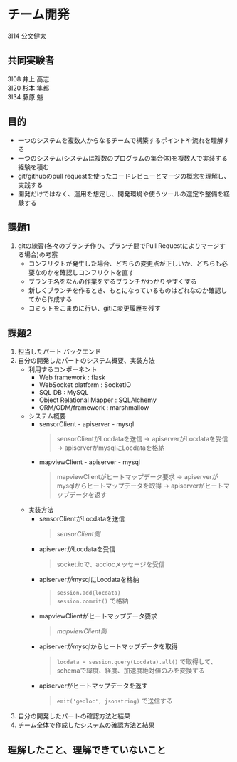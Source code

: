 # チーム開発
3I14 公文健太

## 共同実験者
3I08 井上 高志  
3I20 杉本 隼都  
3I34 藤原 魁  

## 目的
- 一つのシステムを複数人からなるチームで構築するポイントや流れを理解する
- 一つのシステム(システムは複数のプログラムの集合体)を複数人で実装する経験を積む
- git/githubのpull requestを使ったコードレビューとマージの概念を理解し、実践する
- 開発だけではなく、運用を想定し、開発環境や使うツールの選定や整備を経験する

## 課題1
1. gitの練習(各々のブランチ作り、ブランチ間でPull Requestによりマージする場合)の考察
    - コンフリクトが発生した場合、どちらの変更点が正しいか、どちらも必要なのかを確認しコンフリクトを直す
    - ブランチ名をなんの作業をするブランチかわかりやすくする
    - 新しくブランチを作るとき、もとになっているものはどれなのか確認してから作成する
    - コミットをこまめに行い、gitに変更履歴を残す
## 課題2
1. 担当したパート
    バックエンド
2. 自分の開発したパートのシステム概要、実装方法
    - 利用するコンポーネント
        - Web framework : flask
        - WebSocket platform : SocketIO
        - SQL DB : MySQL
        - Object Relational Mapper : SQLAlchemy
        - ORM/ODM/framework : marshmallow
    - システム概要
        - sensorClient - apiserver - mysql
            > sensorClientがLocdataを送信 -> apiserverがLocdataを受信 -> apiserverがmysqlにLocdataを格納
        - mapviewClient - apiserver - mysql
            > mapviewClientがヒートマップデータ要求 -> apiserverがmysqlからヒートマップデータを取得 -> apiserverがヒートマップデータを返す
    - 実装方法
        - sensorClientがLocdataを送信
            > *sensorClient側*
        - apiserverがLocdataを受信
            > socket.ioで、acclocメッセージを受信
        - apiserverがmysqlにLocdataを格納
            > `session.add(locdata)`  
            > `session.commit()` で格納
        - mapviewClientがヒートマップデータ要求
            > *mapviewClient側*
        - apiserverがmysqlからヒートマップデータを取得
            > `locdata = session.query(Locdata).all()` で取得して、  
            > schemaで緯度、経度、加速度絶対値のみを変換する
        - apiserverがヒートマップデータを返す
            > `emit('geoloc', jsonstring)` で送信する
3. 自分の開発したパートの確認方法と結果
4. チーム全体で作成したシステムの確認方法と結果

## 理解したこと、理解できていないこと
